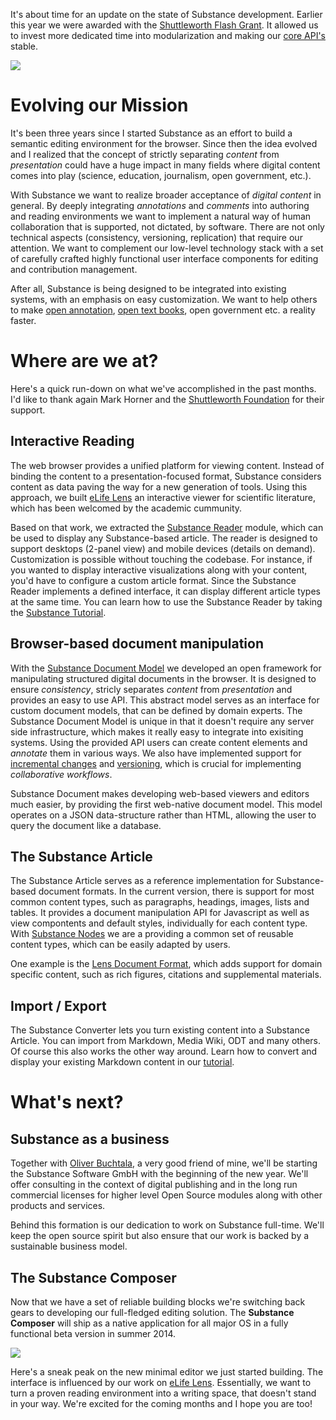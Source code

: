 It's about time for an update on the state of Substance development. Earlier this year we were awarded with the [Shuttleworth Flash Grant](#blog/shuttleworth-grant). It allowed us to invest more dedicated time into modularization and making our [core API's](#blog/substance-io-relaunches) stable. 

![](http://f.cl.ly/items/3b1G0i0t0O452C0b0c30/shuttleworth-1.jpg)


# Evolving our Mission

It's been three years since I started Substance as an effort to build a semantic editing environment for the browser. Since then the idea evolved and I realized that the concept of strictly separating *content* from *presentation* could have a huge impact in many fields where digital content comes into play (science, education, journalism, open government, etc.).

With Substance we want to realize broader acceptance of *digital content* in general. By deeply integrating *annotations* and *comments* into authoring and reading environments we want to implement a natural way of human collaboration that is supported, not dictated, by software. There are not only technical aspects (consistency, versioning, replication) that require our attention. We want to complement our low-level technology stack with a set of carefully crafted highly functional user interface components for editing and contribution management.

After all, Substance is being designed to be integrated into existing systems, with an emphasis on easy customization. We want to help others to make [open annotation](http://hypothes.is/), [open text books](http://www.shuttleworthfoundation.org/fellows/mark-horner/), open government etc. a reality faster.


# Where are we at?

Here's a quick run-down on what we've accomplished in the past months. I'd like to thank again Mark Horner and the [Shuttleworth Foundation](http://www.shuttleworthfoundation.org/) for their support.

## Interactive Reading

The web browser provides a unified platform for viewing content. Instead of binding the content to a presentation-focused format, Substance considers content as data paving the way for a new generation of tools. Using this approach, we built [eLife Lens](http://lens.substance.io) an interactive viewer for scientific literature, which has been welcomed by the academic cummunity.

Based on that work, we extracted the [Substance Reader](http://github.com/substance/reader) module, which can be used to display any Substance-based article. The reader is designed to support desktops (2-panel view) and mobile devices (details on demand). Customization is possible without touching the codebase. For instance, if you wanted to display interactive visualizations along with your content, you'd have to configure a custom article format. Since the Substance Reader implements a defined interface, it can display different article types at the same time. You can learn how to use the Substance Reader by taking the [Substance Tutorial](#substance/tutorial).

## Browser-based document manipulation

With the [Substance Document Model](http://substance.io/#substance/manual/toc/header_6) we developed an open framework for manipulating structured digital documents in the browser. It is designed to ensure *consistency*, stricly separates *content* from *presentation* and provides an easy to use API. This abstract model serves as an interface for custom document models, that can be defined by domain experts. The Substance Document Model is unique in that it doesn't require any server side infrastructure, which makes it really easy to integrate into exisiting systems. Using the provided API users can create content elements and *annotate* them in various ways. We also have implemented support for [incremental changes](http://substance.io/#substance/manual/toc/header_13) and [versioning](http://substance.io/#substance/manual/toc/header_15), which is crucial for implementing *collaborative workflows*.

Substance Document makes developing web-based viewers and editors much easier, by providing the first web-native document model. This model operates on a JSON data-structure rather than HTML, allowing the user to query the document like a database.

<!-- ![](http://f.cl.ly/items/2I3J3X2z3M3918151w0G/explore.png) -->

## The Substance Article

The Substance Article serves as a reference implementation for Substance-based document formats. In the current version, there is support for most common content types, such as paragraphs, headings, images, lists and tables. It provides a document manipulation API for Javascript as well as view compontents and default styles, individually for each content type. With [Substance Nodes](http://github.com/substance/nodes) we are a providing a common set of reusable content types, which can be easily adapted by users.

One example is the [Lens Document Format](http://lens.substance.io/#lens/lens_article), which adds support for domain specific content, such as rich figures, citations and supplemental materials.

## Import / Export

The Substance Converter lets you turn existing content into a Substance Article. You can import from Markdown, Media Wiki, ODT and many others. Of course this also works the other way around. Learn how to convert and display your existing Markdown content in our [tutorial](#substance/tutorial).

# What's next?

<!-- We do have a lot of plans for the future. -->

## Substance as a business

Together with [Oliver Buchtala](http://github.com/oliver----), a very good friend of mine, we'll be starting the Substance Software GmbH with the beginning of the new year. We'll offer consulting in the context of digital publishing and in the long run commercial licenses for higher level Open Source modules along with other products and services.

Behind this formation is our dedication to work on Substance full-time. We'll keep the open source spirit but also ensure that our work is backed by a sustainable business model.

## The Substance Composer

Now that we have a set of reliable building blocks we're switching back gears to developing our full-fledged editing solution. The **Substance Composer** will ship as a native application for all major OS in a fully functional beta version in summer 2014.

![](http://f.cl.ly/items/3H2l2h3B0Y273S2e2M2V/Screen%20Shot%202013-11-25%20at%2017.29.24.png)

Here's a sneak peak on the new minimal editor we just started building. The interface is influenced by our work on [eLife Lens](http://lens.substance.io). Essentially, we want to turn a proven reading environment into a writing space, that doesn't stand in your way. We're excited for the coming months and I hope you are too!
